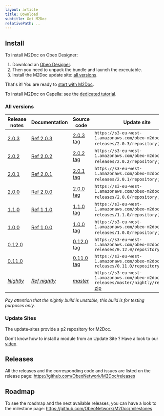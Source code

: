 ```yaml
---
layout: article
title: Download
subtitle: Get M2Doc
relativePath: ..
---
```


Install
-------
To install M2Doc on Obeo Designer:
1. Download an <a href="https://www.obeodesigner.com/en/download" target="_blank">Obeo Designer</a>.
2. Then you need to unpack the bundle and launch the executable.
3. Install the M2Doc update site: [all versions]({{page.relativePath}}/download#all-versions).

That's it! You are ready to [start with M2Doc]({{page.relativePath}}/ref-doc/1.0.0/#generate-a-document).

To install M2Doc on Capella: see the [dedicated tutorial]({{page.relativePath}}/capella).

### All versions

| Release notes                                                                |Documentation |Source code                                                              | Update site |
|------------------------------------------------------------------------------|--------------|-------------------------------------------------------------------------|-------------|
| <a href="https://github.com/ObeoNetwork/M2Doc/releases/tag/2.0.3">2.0.3</a>  |<a href="{{page.relativePath}}/ref-doc/2.0.3/index">Ref 2.0.3</a>| <a href="https://github.com/ObeoNetwork/M2Doc/tree/2.0.3">2.0.3 tag</a>  | `https://s3-eu-west-1.amazonaws.com/obeo-m2doc-releases/2.0.3/repository` [zip](https://s3-eu-west-1.amazonaws.com/obeo-m2doc-releases/2.0.3/repository.zip) |
| <a href="https://github.com/ObeoNetwork/M2Doc/releases/tag/2.0.2">2.0.2</a>  |<a href="{{page.relativePath}}/ref-doc/2.0.2/index">Ref 2.0.2</a>| <a href="https://github.com/ObeoNetwork/M2Doc/tree/2.0.2">2.0.2 tag</a>  | `https://s3-eu-west-1.amazonaws.com/obeo-m2doc-releases/2.0.2/repository` [zip](https://s3-eu-west-1.amazonaws.com/obeo-m2doc-releases/2.0.2/repository.zip) |
| <a href="https://github.com/ObeoNetwork/M2Doc/releases/tag/2.0.1">2.0.1</a>  |<a href="{{page.relativePath}}/ref-doc/2.0.1/index">Ref 2.0.1</a>| <a href="https://github.com/ObeoNetwork/M2Doc/tree/2.0.1">2.0.1 tag</a>  | `https://s3-eu-west-1.amazonaws.com/obeo-m2doc-releases/2.0.1/repository` [zip](https://s3-eu-west-1.amazonaws.com/obeo-m2doc-releases/2.0.1/repository.zip) |
| <a href="https://github.com/ObeoNetwork/M2Doc/releases/tag/2.0.0">2.0.0</a>  |<a href="{{page.relativePath}}/ref-doc/2.0.0/index">Ref 2.0.0</a>| <a href="https://github.com/ObeoNetwork/M2Doc/tree/2.0.0">2.0.0 tag</a>  | `https://s3-eu-west-1.amazonaws.com/obeo-m2doc-releases/2.0.0/repository` [zip](https://s3-eu-west-1.amazonaws.com/obeo-m2doc-releases/2.0.0/repository.zip) |
| <a href="https://github.com/ObeoNetwork/M2Doc/releases/tag/1.1.0">1.1.0</a>  |<a href="{{page.relativePath}}/ref-doc/1.1.0/index">Ref 1.1.0</a>| <a href="https://github.com/ObeoNetwork/M2Doc/tree/1.1.0">1.1.0 tag</a>  | `https://s3-eu-west-1.amazonaws.com/obeo-m2doc-releases/1.1.0/repository` [zip](https://s3-eu-west-1.amazonaws.com/obeo-m2doc-releases/1.1.0/repository.zip) |
| <a href="https://github.com/ObeoNetwork/M2Doc/releases/tag/1.0.0">1.0.0</a>  |<a href="{{page.relativePath}}/ref-doc/1.0.0/index">Ref 1.0.0</a>| <a href="https://github.com/ObeoNetwork/M2Doc/tree/1.0.0">1.0.0 tag</a>  | `https://s3-eu-west-1.amazonaws.com/obeo-m2doc-releases/1.0.0/repository` [zip](https://s3-eu-west-1.amazonaws.com/obeo-m2doc-releases/1.0.0/repository.zip) |
| <a href="https://github.com/ObeoNetwork/M2Doc/releases/tag/0.12.0">0.12.0</a>|                                                                 |<a href="https://github.com/ObeoNetwork/M2Doc/tree/0.12.0">0.12.0 tag</a>| `https://s3-eu-west-1.amazonaws.com/obeo-m2doc-releases/0.12.0/repository` |
| <a href="https://github.com/ObeoNetwork/M2Doc/releases/tag/0.11.0">0.11.0</a>|                                                                 |<a href="https://github.com/ObeoNetwork/M2Doc/tree/0.11.0">0.11.0 tag</a>| `https://s3-eu-west-1.amazonaws.com/obeo-m2doc-releases/0.11.0/repository` |
| <a href="https://github.com/ObeoNetwork/M2Doc/milestones">_Nightly_</a>      |<a href="{{page.relativePath}}/ref-doc/nightly/index">_Ref nightly_</a> |<a href="https://github.com/ObeoNetwork/M2Doc/tree/master">_master_</a>    | `https://s3-eu-west-1.amazonaws.com/obeo-m2doc-releases/master/nightly/repository` [zip](https://s3-eu-west-1.amazonaws.com/obeo-m2doc-releases/master/nightly/repository/org.obeonetwork.m2doc.update.zip) |

_Pay attention that the nightly build is unstable, this build is for testing purposes only._

### Update Sites

The update-sites provide a p2 repository for M2Doc.

Don't know how to install a module from an Update Site ? Have a look to our [video](http://www.youtube.com/watch?v=qYTrO7THer0).

Releases
--------

All the releases and the corresponding code and issues are listed on the release page:
<https://github.com/ObeoNetwork/M2Doc/releases>

Roadmap
-------

To see the roadmap and the next available releases, you can have a look to the milestone page: <https://github.com/ObeoNetwork/M2Doc/milestones>
